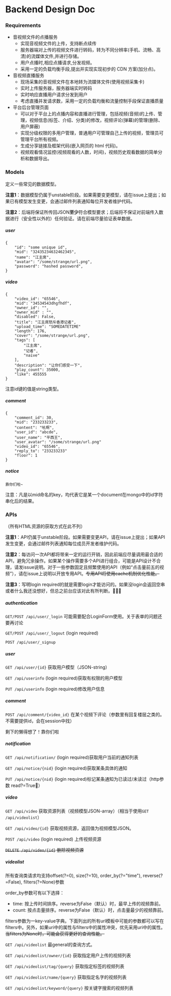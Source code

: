 # Backend Design Doc

### Requirements

+ 音视频文件的点播服务    - 实现音视频文件的上传，支持断点续传    - 服务器端对上传的视频文件进行转码，转为不同分辨率(手机、流畅、高清)的流媒体文件,并进行存储。    - 用户点播时,相应点播请求,分发视频。    - 采用一定的负载均衡手段,提出并实现实现初步的 CDN 方案(加分点)。+ 音视频直播服务    - 现场采集的音视频文件在本地转为流媒体文件(使用视频采集卡)    - 实时上传服务器，服务器端实时转码    - 实时响应直播用户请求分发到用户    - 考虑直播并发请求数，采用一定的负载均衡和流量控制手段保证直播质量+ 平台后台管理页面    - 可以对于平台上的点播内容和直播进行管理，包括视频(音频)的上传、管理，视频信息(标签、介绍、分类)的修改，视频评论(弹幕)的管理(删除、用户屏蔽)    - 实现分级权限的多用户管理，普通用户可管理自己上传的视频，管理员可管理平台所有视频。
    - 生成分享链接及框架代码(嵌入网页的 html 代码)。    - 视频观看情况监控(视频观看的人数，时间)，视频历史观看数据的简单分析和数据导出。

### Models

定义一些常见的数据模型。

**注意1**：数据模型仍属于unstable阶段。如果需要变更模型，请在issue上提出；如果已有模型发生变更，会通过邮件列表通知每位开发者维护代码。

**注意2**：后端将保证所传回JSON**至少**符合模型要求；后端将不保证对前端传入数据进行（安全性以外的）任何验证。请在前端尽量验证表单数据。

##### user

```
{
    "id": "some unique id",
    "mid": "32435234632462345",
    "name": "江主席",
    "avatar": "/some/strange/url.png",
    "password": "hashed password",
}
```

##### video

```
{
    "video_id": "65546",
    "mid": "34534543dhgfhdf",
    "owner_id": "",
    "owner_mid" : "",
    “disabled": False,
    "title": "江主席怒斥香港记者",
    "upload_time": "SOMEDATETIME"
    "length": 176,
    "cover": "/some/strange/url.png",
    "tags": [
        "江主席",
        "记者",
        "naive"
    ],
    "description": "让你们感受一下",
    "play_count": 35000,
    "like": 455555
}
```

注意id键的值是string类型。

##### comment

```
{
    "comment_id": 30,
    "mid": "233233233",
    "content": "吼啊",
    "user_id": "abcde",
    "user_name": "平西王",
    "user_avatar": "/some/strange/url.png"
    "video_id": "65546",
    "reply_to": "233233233"
    "floor": 1
}
```

##### notice

```
靠你们啦~
```

注意：凡是以mid命名的key，均代表它是某一个document在mongo中的id字符串化后的结果。
### APIs

（所有HTML资源的获取方式在此不列）

**注意1**：API仍属于unstable阶段。如果需要变更API，请在issue上提出；如果API发生变更，会通过邮件列表通知每位成员开发者维护代码。

**注意2**：每访问一次API都将带来一定的运行开销，因此前端应尽量调用最合适的API，避免冗余操作。如果某个操作需要多个API进行组合，可能是API设计不合理，请发issue说明。对于一些参数固定且频繁使用的API（例如“点击量前五的视频”），请在issue上说明以开放专用API。<del>专用API将使用cache机制优化性能。</del>

**注意3**：写明login required的就是需要login才能访问的。如果没login会返回空串或者什么我还没想好，但总之前台应该对此有所判断。

##### authentication

`GET/POST /api/user/_login` 可能需要配合LoginForm使用。关于表单的问题还要再讨论

`GET/POST /api/user/_logout` (login required)

`POST /api/user/_signup` 

##### user

`GET /api/user/{id}` 获取用户模型（JSON-string）

`GET /api/userinfo` (login required)获取有权限的用户模型

`PUT /api/userinfo` (login required)修改用户信息

##### comment

`POST /api/comment/{video_id}` 在某个视频下评论（参数里有回复楼层之类的。不需要提供id，会在session中找）

剩下的懒得想了！靠你们啦

##### notification

`GET /api/notification/` (login required)获取用户当前的通知列表

`GET /api/notice/{nid}` (login required)获取某条具体的通知

`PUT /api/notice/{nid}` (login required)标记某条通知为已读过/未读过（http参数 read?=True）
##### video
`GET /api/video` 获取资源列表（视频模型JSON-array）（相当于使用`GET /api/videolist`）

`GET /api/video/{id}` 获取视频资源，返回值为视频模型JSON。

`POST /api/video` (login required) 上传视频资源 

<del>`DELETE /api/video/{id}` 删除视频资源</del>

##### videolist

所有查询类请求均支持offset(?=0), size(?=10), order_by(?="time"), reverse(?=False), filters(?=None)参数

order_by参数可有以下选择：

+ time: 按上传时间排序。reverse为False（默认）时，最早上传的视频靠前。
+ count: 按点击量排序。reverse为False（默认）时，点击量最少的视频靠前。

filters参数为一key-value字典。下面列出的所有url模板中可能的参数都可以写在filters中。另外，如果uri中的属性与filters中的属性冲突，优先采用uri中的属性。<del>当filters为None时，可能会获得更好的查询性能。</del>

`GET /api/videolist` 最general的查询方式。

`GET /api/videolist/owner/{id}` 获取指定用户上传的视频列表

`GET /api/videolist/tag/{query}` 获取指定标签的视频列表

`GET /api/videolist/name/{query}` 获取指定名字的视频列表

`GET /api/videolist/keyword/{query}` 按关键字搜索的视频列表